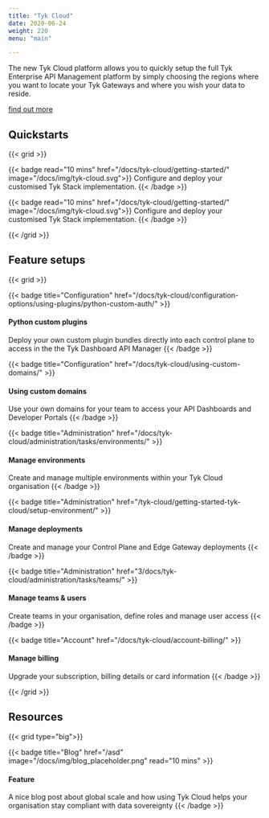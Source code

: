 ```yaml
---
title: "Tyk Cloud"
date: 2020-06-24
weight: 220
menu: "main"

---
```


The new Tyk Cloud platform allows you to quickly setup the full Tyk Enterprise API Management platform by simply choosing the regions where you want to locate your Tyk Gateways and where you wish your data to reside.

[find out more](#)

## Quickstarts

{{< grid >}}

{{< badge read="10 mins" href="/docs/tyk-cloud/getting-started/" image="/docs/img/tyk-cloud.svg">}}
Configure and deploy your customised Tyk Stack implementation. 
{{< /badge >}}

{{< badge read="10 mins" href="/docs/tyk-cloud/getting-started/" image="/docs/img/tyk-cloud.svg">}}
Configure and deploy your customised Tyk Stack implementation. 
{{< /badge >}}

{{< /grid >}}

## Feature setups

{{< grid >}}

{{< badge title="Configuration" href="/docs/tyk-cloud/configuration-options/using-plugins/python-custom-auth/" >}}
#### Python custom plugins

Deploy your own custom plugin bundles directly into each control plane to access in the the Tyk Dashboard API Manager
{{< /badge >}}

{{< badge title="Configuration" href="/docs/tyk-cloud/using-custom-domains/" >}}
#### Using custom domains

Use your own domains for your team to access your API Dashboards and Developer Portals
{{< /badge >}}

{{< badge title="Administration" href="/docs/tyk-cloud/administration/tasks/environments/" >}}
#### Manage environments

Create and manage multiple environments within your Tyk Cloud organisation
{{< /badge >}}

{{< badge title="Administration" href="/tyk-cloud/getting-started-tyk-cloud/setup-environment/" >}}
#### Manage deployments

Create and manage your Control Plane and Edge Gateway deployments
{{< /badge >}}

{{< badge title="Administration" href="3/docs/tyk-cloud/administration/tasks/teams/" >}}
#### Manage teams & users

Create teams in your organisation, define roles and manage user access
{{< /badge >}}

{{< badge title="Account" href="/docs/tyk-cloud/account-billing/" >}}
#### Manage billing

Upgrade your subscription, billing details or card information
{{< /badge >}}

{{< /grid >}}

## Resources

{{< grid type="big">}}

{{< badge title="Blog" href="/asd" image="/docs/img/blog_placeholder.png" read="10 mins" >}}
#### Feature

A nice blog post about global scale and how using Tyk Cloud helps your organisation stay compliant with data sovereignty
{{< /badge >}}